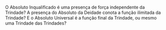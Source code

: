 O Absoluto Inqualificado é uma presença de força independente da Trindade? A presença do Absoluto da Deidade conota a função ilimitada da Trindade? E o Absoluto Universal é a função final da Trindade, ou mesmo uma Trindade das Trindades?